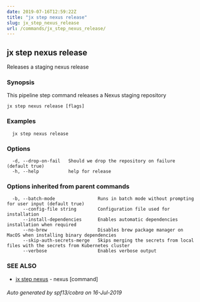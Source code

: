 ```yaml
---
date: 2019-07-16T12:59:22Z
title: "jx step nexus release"
slug: jx_step_nexus_release
url: /commands/jx_step_nexus_release/
---
```

## jx step nexus release

Releases a staging nexus release

### Synopsis

This pipeline step command releases a Nexus staging repository

```
jx step nexus release [flags]
```

### Examples

```
  jx step nexus release
```

### Options

```
  -d, --drop-on-fail   Should we drop the repository on failure (default true)
  -h, --help           help for release
```

### Options inherited from parent commands

```
  -b, --batch-mode                Runs in batch mode without prompting for user input (default true)
      --config-file string        Configuration file used for installation
      --install-dependencies      Enables automatic dependencies installation when required
      --no-brew                   Disables brew package manager on MacOS when installing binary dependencies
      --skip-auth-secrets-merge   Skips merging the secrets from local files with the secrets from Kubernetes cluster
      --verbose                   Enables verbose output
```

### SEE ALSO

* [jx step nexus](/commands/jx_step_nexus/)	 - nexus [command]

###### Auto generated by spf13/cobra on 16-Jul-2019
